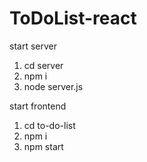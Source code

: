 # ToDoList-react

start server

1. cd server
2. npm i
3. node server.js

start frontend

1. cd to-do-list
2. npm i 
3. npm start
